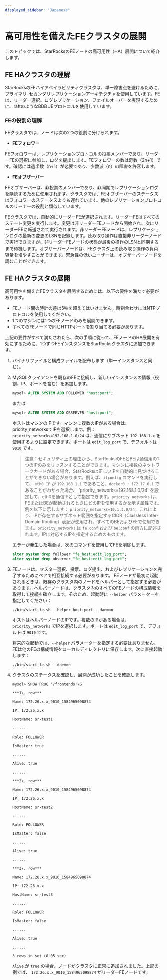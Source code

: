 ```yaml
---
displayed_sidebar: "Japanese"
---
```


# 高可用性を備えたFEクラスタの展開

このトピックでは、StarRocksのFEノードの高可用性（HA）展開について紹介します。

## FE HAクラスタの理解

StarRocksのFEハイアベイラビリティクラスタは、単一障害点を避けるために、プライマリ-セカンダリレプリケーションアーキテクチャを使用しています。FEは、リーダー選択、ログレプリケーション、フェイルオーバーを実現するために、raftのようなBDB JEプロトコルを使用しています。

### FEの役割の理解

FEクラスタでは、ノードは次の2つの役割に分けられます。

- **FEフォロワー**

FEフォロワーは、レプリケーションプロトコルの投票メンバーであり、リーダーFEの選択に参加し、ログを提出します。FEフォロワーの数は奇数（2n+1）です。確認には過半数（n+1）が必要であり、少数派（n）の障害を許容します。

- **FEオブザーバー**

FEオブザーバーは、非投票のメンバーであり、非同期でレプリケーションログを購読するために使用されます。クラスタでは、FEオブザーバーのステータスはフォロワーのステータスよりも遅れています。他のレプリケーションプロトコルのリーナーの役割と類似しています。

FEクラスタでは、自動的にリーダーFEが選択されます。リーダーFEはすべてのステート変更を実行します。変更は非リーダーFEノードから開始され、次にリーダーFEに転送されて実行されます。非リーダーFEノードは、レプリケーションログの最新の変更のLSNを記録します。読み取り操作は直接非リーダーノードで実行できますが、非リーダーFEノードの状態が最後の操作のLSNと同期するまで待機します。オブザーバーノードは、FEクラスタ上の読み取り操作の負荷容量を増やすことができます。緊急性の低いユーザーは、オブザーバーノードを読むことができます。

## FE HAクラスタの展開

高可用性を備えたFEクラスタを展開するためには、以下の要件を満たす必要があります。

- FEノード間の時計の差は5秒を超えてはいけません。時刻合わせにはNTPプロトコルを使用してください。
- 1つのマシンには1つのFEノードのみを展開できます。
- すべてのFEノードで同じHTTPポートを割り当てる必要があります。

上記の要件がすべて満たされたら、次の手順に従って、FEノードのHA展開を有効にするために、1つずつFEインスタンスをStarRocksクラスタに追加できます。

1. バイナリファイルと構成ファイルを配布します（単一インスタンスと同じ）。
2. MySQLクライアントを既存のFEに接続し、新しいインスタンスの情報（役割、IP、ポートを含む）を追加します。

   ```sql
   mysql> ALTER SYSTEM ADD FOLLOWER "host:port";
   ```

   または

   ```sql
   mysql> ALTER SYSTEM ADD OBSERVER "host:port";
   ```

   ホストはマシンのIPです。マシンに複数のIPがある場合は、priority_networksでIPを選択します。例： `priority_networks=192.168.1.0/24` は、通信にサブネット `192.168.1.x` を使用するように設定できます。ポートは `edit_log_port` で、デフォルトは `9010` です。

   > 注意：セキュリティ上の理由から、StarRocksのFEとBEは通信用の1つのIPのみをリッスンすることができます。マシンに複数のネットワークカードがある場合、StarRocksは正しいIPを自動的に見つけることができない場合があります。例えば、`ifconfig` コマンドを実行して、 `eth0 IP` が `192.168.1.1` であること、`docker0 : 172.17.0.1` であることがわかった場合、 'priority_networks=192.168.1.0/24' を設定して、eth0を通信IPとして指定できます。`priority_networks` は、FEまたはBEが起動されるときにどのIPを使用するかを示す属性です。例を以下に示します： `priority_networks=10.1.3.0/24`。これにより、IPが存在するサブネット範囲を指定するCIDR（Classless Inter-Domain Routing）表記が使用され、すべてのBEおよびFEで使用できます。`priority_networks` は `fe.conf` および `be.conf` の両方に記述されます。IPに対応するIPを指定するためのものです。

   エラーが発生した場合は、次のコマンドを使用してFEを削除します。

   ```sql
   alter system drop follower "fe_host:edit_log_port";
   alter system drop observer "fe_host:edit_log_port";
   ```

3. FEノードは、マスター選択、投票、ログ提出、およびレプリケーションを完了するためにペアで相互接続する必要があります。 FEノードが最初に起動されるときは、既存のクラスタ内のノードをヘルパーとして指定する必要があります。ヘルパーノードは、クラスタ内のすべてのFEノードの構成情報を取得して接続を確立します。そのため、起動時に `--helper` パラメーターを指定してください：

   ```shell
   ./bin/start_fe.sh --helper host:port --daemon
   ```

   ホストはヘルパーノードのIPです。複数のIPがある場合は、`priority_networks` でIPを選択します。ポートは `edit_log_port` で、デフォルトは `9010` です。

   将来的な起動では、`--helper` パラメーターを指定する必要はありません。 FEは他のFEの構成情報をローカルディレクトリに保存します。次に直接起動します：

   ```shell
   ./bin/start_fe.sh --daemon
   ```

4. クラスタのステータスを確認し、展開が成功したことを確認します。

   ```Plain Text
   mysql> SHOW PROC '/frontends'\G

   ***1\. row***

   Name: 172.26.x.x_9010_1584965098874

   IP: 172.26.x.x

   HostName: sr-test1

   ......

   Role: FOLLOWER

   IsMaster: true

   ......

   Alive: true

   ......

   ***2\. row***

   Name: 172.26.x.x_9010_1584965098874

   IP: 172.26.x.x

   HostName: sr-test2

   ......

   Role: FOLLOWER

   IsMaster: false

   ......

   Alive: true

   ......

   ***3\. row***

   Name: 172.26.x.x_9010_1584965098874

   IP: 172.26.x.x

   HostName: sr-test3

   ......

   Role: FOLLOWER

   IsMaster: false

   ......

   Alive: true

   ......

   3 rows in set (0.05 sec)
   ```

   `Alive` が `true` の場合、ノードがクラスタに正常に追加されました。上記の例では、 `172.26.x.x_9010_1584965098874` がリーダーFEノードです。